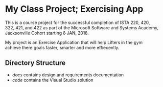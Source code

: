 # My Class Project; Exercising App

This is a course project for the successful completion of ISTA 220, 420, 322, 421, and 422 as part of the Microsoft Software and Systems Academy, Jacksonville Cohort starting 8 JAN, 2018.

 My project is an Exercise Application that will help Lifters in the gym achieve there goals faster, smarter and more effiecently.

## Directory Structure

 - *docs* contains design and requirements documentation
 - *code* contains the Visual Studio solution